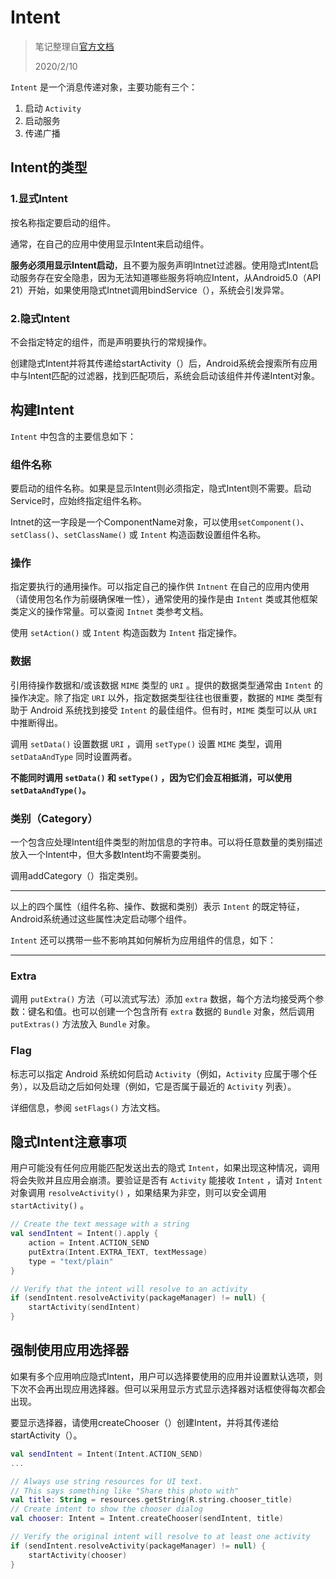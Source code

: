 # Intent

> 笔记整理自[官方文档](https://developer.android.com/guide/components/intents-filters)
>
> 2020/2/10

`Intent` 是一个消息传递对象，主要功能有三个：

1. 启动 `Activity`
2. 启动服务
3. 传递广播



## Intent的类型

### 1.显式Intent

按名称指定要启动的组件。

通常，在自己的应用中使用显示Intent来启动组件。

**服务必须用显示Intent启动**，且不要为服务声明Intnet过滤器。使用隐式Intent启动服务存在安全隐患，因为无法知道哪些服务将响应Intent，从Android5.0（API 21）开始，如果使用隐式Intnet调用bindService（），系统会引发异常。

### 2.隐式Intent

不会指定特定的组件，而是声明要执行的常规操作。

创建隐式Intent并将其传递给startActivity（）后，Android系统会搜索所有应用中与Intent匹配的过滤器，找到匹配项后，系统会启动该组件并传递Intent对象。



## 构建Intent

`Intent` 中包含的主要信息如下：

### 组件名称

要启动的组件名称。如果是显示Intent则必须指定，隐式Intent则不需要。启动Service时，应始终指定组件名称。

Intnet的这一字段是一个ComponentName对象，可以使用`setComponent()`、`setClass()`、`setClassName()` 或 `Intent` 构造函数设置组件名称。

### 操作

指定要执行的通用操作。可以指定自己的操作供 `Intnent` 在自己的应用内使用（请使用包名作为前缀确保唯一性），通常使用的操作是由 `Intent` 类或其他框架类定义的操作常量。可以查阅 `Intnet` 类参考文档。

使用 `setAction()` 或 `Intent` 构造函数为 `Intent` 指定操作。

### 数据

引用待操作数据和/或该数据 `MIME` 类型的 `URI` 。提供的数据类型通常由 `Intent` 的操作决定。除了指定 `URI` 以外，指定数据类型往往也很重要，数据的 `MIME` 类型有助于 Android 系统找到接受 `Intent` 的最佳组件。但有时，`MIME` 类型可以从 `URI` 中推断得出。

调用 `setData()` 设置数据 `URI` ，调用 `setType()` 设置 `MIME` 类型，调用 `setDataAndType` 同时设置两者。

**不能同时调用 `setData()` 和 `setType()` ，因为它们会互相抵消，可以使用 `setDataAndType()`。**

### 类别（Category）

一个包含应处理Intent组件类型的附加信息的字符串。可以将任意数量的类别描述放入一个Intent中，但大多数Intent均不需要类别。

调用addCategory（）指定类别。

---

以上的四个属性（组件名称、操作、数据和类别）表示 `Intent` 的既定特征，Android系统通过这些属性决定启动哪个组件。

`Intent` 还可以携带一些不影响其如何解析为应用组件的信息，如下：

---

### Extra

调用 `putExtra()` 方法（可以流式写法）添加 `extra` 数据，每个方法均接受两个参数：键名和值。也可以创建一个包含所有 `extra` 数据的 `Bundle` 对象，然后调用 `putExtras()` 方法放入 `Bundle` 对象。

### Flag

标志可以指定 Android 系统如何启动 `Activity`（例如，`Activity` 应属于哪个任务），以及启动之后如何处理（例如，它是否属于最近的 `Activity` 列表）。

详细信息，参阅 `setFlags()` 方法文档。



## 隐式Intent注意事项

用户可能没有任何应用能匹配发送出去的隐式 `Intent`，如果出现这种情况，调用将会失败并且应用会崩溃。要验证是否有 `Activity` 能接收 `Intent` ，请对 `Intent` 对象调用 `resolveActivity()` ，如果结果为非空，则可以安全调用 `startActivity()` 。

```kotlin
// Create the text message with a string
val sendIntent = Intent().apply {
    action = Intent.ACTION_SEND
    putExtra(Intent.EXTRA_TEXT, textMessage)
    type = "text/plain"
}

// Verify that the intent will resolve to an activity
if (sendIntent.resolveActivity(packageManager) != null) {
    startActivity(sendIntent)
}
```



## 强制使用应用选择器

如果有多个应用响应隐式Intent，用户可以选择要使用的应用并设置默认选项，则下次不会再出现应用选择器。但可以采用显示方式显示选择器对话框使得每次都会出现。

要显示选择器，请使用createChooser（）创建Intent，并将其传递给startActivity（）。

```kotlin
val sendIntent = Intent(Intent.ACTION_SEND)
...

// Always use string resources for UI text.
// This says something like "Share this photo with"
val title: String = resources.getString(R.string.chooser_title)
// Create intent to show the chooser dialog
val chooser: Intent = Intent.createChooser(sendIntent, title)

// Verify the original intent will resolve to at least one activity
if (sendIntent.resolveActivity(packageManager) != null) {
    startActivity(chooser)
}
```

